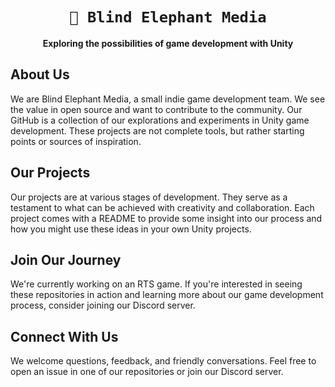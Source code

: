 <div align="center">

# `🐘 Blind Elephant Media`

**Exploring the possibilities of game development with Unity**

</div>

## About Us

We are Blind Elephant Media, a small indie game development team. We see the value in open source and want to contribute to the community. Our GitHub is a collection of our explorations and experiments in Unity game development. These projects are not complete tools, but rather starting points or sources of inspiration.

## Our Projects

Our projects are at various stages of development. They serve as a testament to what can be achieved with creativity and collaboration. Each project comes with a README to provide some insight into our process and how you might use these ideas in your own Unity projects.

## Join Our Journey

We're currently working on an RTS game. If you're interested in seeing these repositories in action and learning more about our game development process, consider joining our Discord server.

## Connect With Us

We welcome questions, feedback, and friendly conversations. Feel free to open an issue in one of our repositories or join our Discord server.

